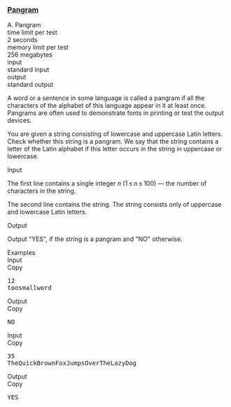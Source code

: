<h3><a href="https://codeforces.com/contest/520/problem/A" target="_blank" rel="noopener noreferrer">Pangram</a></h3>

<div class="header"><div class="title">A. Pangram</div><div class="time-limit"><div class="property-title">time limit per test</div>2 seconds</div><div class="memory-limit"><div class="property-title">memory limit per test</div>256 megabytes</div><div class="input-file input-standard"><div class="property-title">input</div>standard input</div><div class="output-file output-standard"><div class="property-title">output</div>standard output</div></div><div><p>A word or a sentence in some language is called a <span class="tex-font-style-it">pangram</span> if all the characters of the alphabet of this language appear in it <span class="tex-font-style-it">at least once</span>. Pangrams are often used to demonstrate fonts in printing or test the output devices.</p><p>You are given a string consisting of lowercase and uppercase Latin letters. Check whether this string is a pangram. We say that the string contains a letter of the Latin alphabet if this letter occurs in the string in uppercase or lowercase.</p></div><div class="input-specification"><div class="section-title">Input</div><p>The first line contains a single integer <span class="tex-span"><i>n</i></span> (<span class="tex-span">1 ≤ <i>n</i> ≤ 100</span>) — the number of characters in the string.</p><p>The second line contains the string. The string consists only of uppercase and lowercase Latin letters.</p></div><div class="output-specification"><div class="section-title">Output</div><p>Output "<span class="tex-font-style-tt">YES</span>", if the string is a pangram and "<span class="tex-font-style-tt">NO</span>" otherwise.</p></div><div class="sample-tests"><div class="section-title">Examples</div><div class="sample-test"><div class="input"><div class="title">Input<div title="Copy" data-clipboard-target="#id004248353839535599" id="id00801026088784575" class="input-output-copier">Copy</div></div><pre id="id004248353839535599">12<br>toosmallword<br></pre></div><div class="output"><div class="title">Output<div title="Copy" data-clipboard-target="#id005398524011863814" id="id009824727459940246" class="input-output-copier">Copy</div></div><pre id="id005398524011863814">NO<br></pre></div><div class="input"><div class="title">Input<div title="Copy" data-clipboard-target="#id003006718444093912" id="id002926130283512217" class="input-output-copier">Copy</div></div><pre id="id003006718444093912">35<br>TheQuickBrownFoxJumpsOverTheLazyDog<br></pre></div><div class="output"><div class="title">Output<div title="Copy" data-clipboard-target="#id006267931044094143" id="id0036527749482691785" class="input-output-copier">Copy</div></div><pre id="id006267931044094143">YES<br></pre></div></div></div>